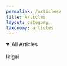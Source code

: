 ```yaml
---
permalink: /articles/
title: Articles
layout: category
taxonomy: articles
---
```


<details open>
<summary>All Articles</summary>
<br>
Ikigai
</details>
